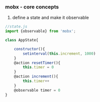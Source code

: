 ### mobx - core concepts

1. define a state and make it observable

```javascript
//state.js
import {observable} from 'mobx';

class AppState{

    constructor(){
        setinterval(this.increment, 1000)
    }
    @action resetTimer(){
        this.timer = 0
    }
    @action increment(){        
        this.timer++        
    }
    @observable timer = 0
}
```


